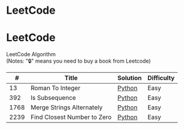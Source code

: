 # LeetCode
# LeetCode
LeetCode Algorithm  
(Notes: "🔒" means you need to buy a book from Leetcode)

| #   | Title                                             | Solution          | Difficulty |
|-----|---------------------------------------------------|-------------------|------------|
| 13| Roman To Integer                        | [Python](https://github.com/7IronSnow7/LeetCode/blob/main/13_Roman_To_Integer.py)           | Easy       |
| 392| Is Subsequence                        | [Python](https://github.com/7IronSnow7/LeetCode/blob/main/392_Is_Subsequence.py)           | Easy       |
| 1768| Merge Strings Alternately                        | [Python](https://github.com/7IronSnow7/LeetCode/blob/main/1768_Merge_Strings_Alternately.py)           | Easy       |
| 2239| Find Closest Number to Zero                        | [Python](https://github.com/7IronSnow7/LeetCode/blob/main/2239_Find_Closest_Number_To_Zero.py)           | Easy       |


